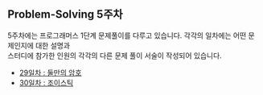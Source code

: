 ## Problem-Solving 5주차

5주차에는 프로그래머스 1단계 문제풀이를 다루고 있습니다. 각각의 일차에는 어떤 문제인지에 대한 설명과  
스터디에 참가한 인원의 각각의 다른 문제 풀이 서술이 작성되어 있습니다.

- <a href="https://github.com/U-REskiling-acadmey/Algorithm/tree/main/Problem-Solving/5%EC%A3%BC%EC%B0%A8/29%EC%9D%BC%EC%B0%A8#%EB%AC%B8%EC%A0%9C-%EC%84%A4%EB%AA%85--%EC%B5%9C%EC%86%8C%EC%A7%81%EC%82%AC%EA%B0%81%ED%98%95">29일차 : 둘만의 암호</a>
- <a href="https://github.com/U-REskiling-acadmey/Algorithm/tree/main/Problem-Solving/5%EC%A3%BC%EC%B0%A8/30%EC%9D%BC%EC%B0%A8#%EB%AC%B8%EC%A0%9C-%EC%84%A4%EB%AA%85--%EC%B5%9C%EC%86%8C%EC%A7%81%EC%82%AC%EA%B0%81%ED%98%95">30일차 : 조이스틱</a>
